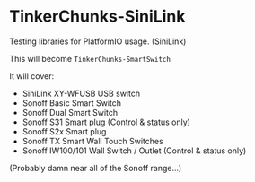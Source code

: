# TinkerChunks-SiniLink
Testing libraries for PlatformIO usage.  (SiniLink)

This will become `TinkerChunks-SmartSwitch`

It will cover:
* SiniLink XY-WFUSB USB switch
* Sonoff Basic Smart Switch
* Sonoff Dual Smart Switch
* Sonoff S31 Smart plug (Control & status only)
* Sonoff S2x Smart plug
* Sonoff TX Smart Wall Touch Switches
* Sonoff IW100/101 Wall Switch / Outlet (Control & status only)

(Probably damn near all of the Sonoff range...)
